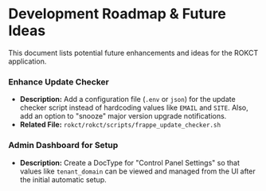 # Development Roadmap & Future Ideas

This document lists potential future enhancements and ideas for the ROKCT application.

### Enhance Update Checker
- **Description:** Add a configuration file (`.env` or `json`) for the update checker script instead of hardcoding values like `EMAIL` and `SITE`. Also, add an option to "snooze" major version upgrade notifications.
- **Related File:** `rokct/rokct/scripts/frappe_update_checker.sh`

### Admin Dashboard for Setup
- **Description:** Create a DocType for "Control Panel Settings" so that values like `tenant_domain` can be viewed and managed from the UI after the initial automatic setup.
